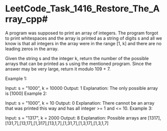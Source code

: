 # LeetCode_Task_1416_Restore_The_Array_cpp#
A program was supposed to print an array of integers. The program forgot to print whitespaces and the array is printed as a string of digits s and all we know is that all integers in the array were in the range [1, k] and there are no leading zeros in the array.

Given the string s and the integer k, return the number of the possible arrays that can be printed as s using the mentioned program. Since the answer may be very large, return it modulo 109 + 7.

 

Example 1:

Input: s = "1000", k = 10000
Output: 1
Explanation: The only possible array is [1000]
Example 2:

Input: s = "1000", k = 10
Output: 0
Explanation: There cannot be an array that was printed this way and has all integer >= 1 and <= 10.
Example 3:

Input: s = "1317", k = 2000
Output: 8
Explanation: Possible arrays are [1317],[131,7],[13,17],[1,317],[13,1,7],[1,31,7],[1,3,17],[1,3,1,7]
